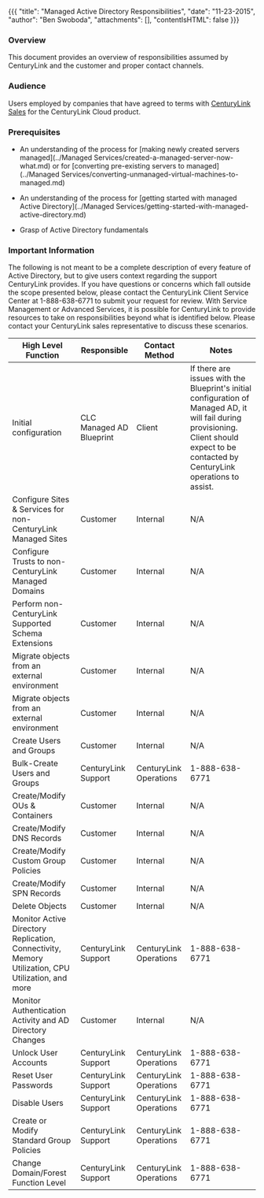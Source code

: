 {{{
  "title": "Managed Active Directory Responsibilities",
  "date": "11-23-2015",
  "author": "Ben Swoboda",
  "attachments": [],
  "contentIsHTML": false
}}}

### Overview
This document provides an overview of responsibilities assumed by CenturyLink and the customer and proper contact channels.

### Audience

Users employed by companies that have agreed to terms with [CenturyLink Sales](http://www.centurylink.com/) for the CenturyLink Cloud product.

### Prerequisites
* An understanding of the process for [making newly created servers managed](../Managed Services/created-a-managed-server-now-what.md) or for [converting pre-existing servers to managed](../Managed Services/converting-unmanaged-virtual-machines-to-managed.md)

* An understanding of the process for [getting started with managed Active Directory](../Managed Services/getting-started-with-managed-active-directory.md)

* Grasp of Active Directory fundamentals

### Important Information

The following is not meant to be a complete description of every feature of Active Directory, but to give users context regarding the support CenturyLink provides. If you have questions or concerns  which fall outside the scope presented below, please contact the CenturyLink Client Service Center at 1-888-638-6771 to submit your request for review. With Service Management or Advanced Services, it is possible for CenturyLink to provide resources to take on responsibilities beyond what is identified below. Please contact your CenturyLink sales representative to discuss these scenarios.

**High Level Function** | **Responsible** | **Contact Method** | **Notes**
 --- | --- | --- | ---
 Initial configuration | CLC Managed AD Blueprint | Client | If there are issues with the Blueprint's initial configuration of Managed AD, it will fail during provisioning. Client should expect to be contacted by CenturyLink operations to assist.
 Configure Sites & Services for non-CenturyLink Managed Sites | Customer | Internal | N/A
 Configure Trusts to non-CenturyLink Managed Domains | Customer | Internal | N/A
 Perform non-CenturyLink Supported Schema Extensions | Customer| Internal | N/A
 Migrate objects from an external environment | Customer | Internal | N/A
 Migrate objects from an external environment | Customer | Internal | N/A
 Create Users and Groups | Customer | Internal | N/A
 Bulk-Create Users and Groups | CenturyLink Support | CenturyLink Operations | 1-888-638-6771 
 Create/Modify OUs & Containers | Customer | Internal | N/A
 Create/Modify DNS Records | Customer | Internal | N/A
 Create/Modify Custom Group Policies  | Customer | Internal | N/A
 Create/Modify SPN Records  | Customer | Internal | N/A
 Delete Objects  | Customer | Internal | N/A
 Monitor Active Directory Replication, Connectivity, Memory Utilization, CPU Utilization, and more | CenturyLink Support | CenturyLink Operations | 1-888-638-6771
 Monitor Authentication Activity and AD Directory Changes | Customer | Internal | N/A
 Unlock User Accounts | CenturyLink Support | CenturyLink Operations | 1-888-638-6771
 Reset User Passwords | CenturyLink Support | CenturyLink Operations | 1-888-638-6771
 Disable Users | CenturyLink Support | CenturyLink Operations | 1-888-638-6771
 Create or Modify Standard Group Policies | CenturyLink Support | CenturyLink Operations | 1-888-638-6771
 Change Domain/Forest Function Level | CenturyLink Support | CenturyLink Operations | 1-888-638-6771
